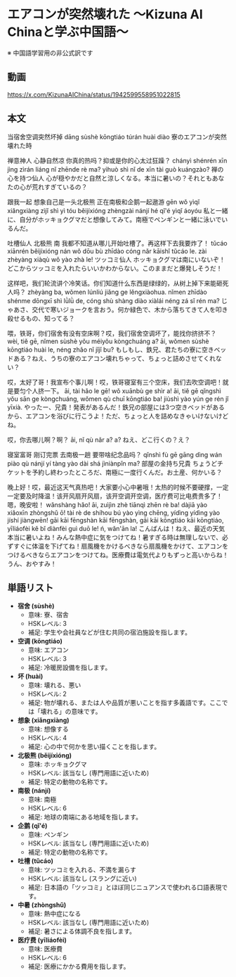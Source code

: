 # エアコンが突然壊れた 〜Kizuna AI Chinaと学ぶ中国語〜
※ 中国語学習用の非公式訳です

## 動画
https://x.com/KizunaAIChina/status/1942599558951022815

## 本文

当宿舍空调突然坏掉
dāng sùshè kōngtiáo túrán huài diào
寮のエアコンが突然壊れた時

禅意神人 心静自然凉 你真的热吗？抑或是你的心太过狂躁？
chányì shénrén xīn jìng zìrán liáng nǐ zhēnde rè ma? yìhuò shì nǐ de xīn tài guò kuángzào?
禅の心を持つ仙人 心が穏やかだと自然と涼しくなる。本当に暑いの？それともあなたの心が荒れすぎているの？

跟我一起 想象自己是一头北极熊 正在南极和企鹅一起遨游
gēn wǒ yìqǐ xiǎngxiàng zìjǐ shì yì tóu běijíxióng zhèngzài nánjí hé qǐ'é yìqǐ áoyóu
私と一緒に、自分がホッキョクグマだと想像してみて。南極でペンギンと一緒に泳いでいるんだ。

吐槽仙人 北极熊 南 我都不知道从哪儿开始吐槽了。再这样下去我要炸了！
tǔcáo xiānrén běijíxióng nán wǒ dōu bù zhīdào cóng nǎr kāishǐ tǔcáo le. zài zhèyàng xiàqù wǒ yào zhà le!
ツッコミ仙人 ホッキョクグマは南にいないぞ！どこからツッコミを入れたらいいかわからない。このままだと爆発しそうだ！

这样吧，我们轮流讲个冷笑话。你们知道什么东西是绿绿的，从树上掉下来能砸死人吗？
zhèyàng ba, wǒmen lúnliú jiǎng ge lěngxiàohua. nǐmen zhīdào shénme dōngxī shì lǜlǜ de, cóng shù shàng diào xiàlái néng zá sǐ rén ma?
じゃあさ、交代で寒いジョークを言おう。何か緑色で、木から落ちてきて人を叩き殺せるもの、知ってる？

喂，铁哥，你们宿舍有没有空床啊？哎，我们宿舍空调坏了，能找你挤挤不？
wèi, tiě gē, nǐmen sùshè yǒu méiyǒu kòngchuáng a? āi, wǒmen sùshè kōngtiáo huài le, néng zhǎo nǐ jǐjǐ bu?
もしもし、鉄兄、君たちの寮に空きベッドある？ねえ、うちの寮のエアコン壊れちゃって、ちょっと詰めさせてくれない？

哎，太好了哥！我宣布个事儿啊！哎，铁哥寝室有三个空床，我们去吹空调吧！就是要匀个人挤一下。
āi, tài hǎo le gē! wǒ xuānbù ge shìr a! āi, tiě gē qǐngshì yǒu sān ge kòngchuáng, wǒmen qù chuī kōngtiáo ba! jiùshì yào yún ge rén jǐ yīxià.
やったー、兄貴！発表があるんだ！鉄兄の部屋には3つ空きベッドがあるから、エアコンを浴びに行こうよ！ただ、ちょっと人を詰めなきゃいけないけどね。

哎，你去哪儿啊？啊？
āi, nǐ qù nǎr a? a?
ねえ、どこ行くの？え？

寝室富哥 刚订完票 去南极一趟 要带啥纪念品吗？
qǐnshì fù gē gāng dìng wán piào qù nánjí yí tàng yào dài shá jìniànpǐn ma?
部屋の金持ち兄貴 ちょうどチケットを予約し終わったところだ、南極に一度行くんだ。お土産、何かいる？

晚上好！哎，最近这天气真热吧！大家要小心中暑哦！太热的时候不要硬撑，一定一定要及时降温！该开风扇开风扇，该开空调开空调，医疗费可比电费贵多了！嗯，晚安啦！
wǎnshàng hǎo! āi, zuìjìn zhè tiānqì zhēn rè ba! dàjiā yào xiǎoxīn zhòngshǔ ō! tài rè de shíhou bú yào yìng chēng, yídìng yídìng yào jíshí jiàngwēn! gāi kāi fēngshàn kāi fēngshàn, gāi kāi kōngtiáo kāi kōngtiáo, yīliáofèi kě bǐ diànfèi guì duō le! ń, wǎn'ān la!
こんばんは！ねえ、最近の天気本当に暑いよね！みんな熱中症に気をつけてね！暑すぎる時は無理しないで、必ずすぐに体温を下げてね！扇風機をかけるべきなら扇風機をかけて、エアコンをつけるべきならエアコンをつけてね。医療費は電気代よりもずっと高いからね！うん、おやすみ！

## 単語リスト

* **宿舍 (sùshè)**
    * 意味: 寮、宿舎
    * HSKレベル: 3
    * 補足: 学生や会社員などが住む共同の宿泊施設を指します。
* **空调 (kōngtiáo)**
    * 意味: エアコン
    * HSKレベル: 3
    * 補足: 冷暖房設備を指します。
* **坏 (huài)**
    * 意味: 壊れる、悪い
    * HSKレベル: 2
    * 補足: 物が壊れる、または人や品質が悪いことを指す多義語です。ここでは「壊れる」の意味です。
* **想象 (xiǎngxiàng)**
    * 意味: 想像する
    * HSKレベル: 4
    * 補足: 心の中で何かを思い描くことを指します。
* **北极熊 (běijíxióng)**
    * 意味: ホッキョクグマ
    * HSKレベル: 該当なし (専門用語に近いため)
    * 補足: 特定の動物の名称です。
* **南极 (nánjí)**
    * 意味: 南極
    * HSKレベル: 6
    * 補足: 地球の南端にある地域を指します。
* **企鹅 (qǐ'é)**
    * 意味: ペンギン
    * HSKレベル: 該当なし (専門用語に近いため)
    * 補足: 特定の動物の名称です。
* **吐槽 (tǔcáo)**
    * 意味: ツッコミを入れる、不満を漏らす
    * HSKレベル: 該当なし (スラングに近い)
    * 補足: 日本語の「ツッコミ」とほぼ同じニュアンスで使われる口語表現です。
* **中暑 (zhòngshǔ)**
    * 意味: 熱中症になる
    * HSKレベル: 該当なし (専門用語に近いため)
    * 補足: 暑さによる体調不良を指します。
* **医疗费 (yīliáofèi)**
    * 意味: 医療費
    * HSKレベル: 6
    * 補足: 医療にかかる費用を指します。
